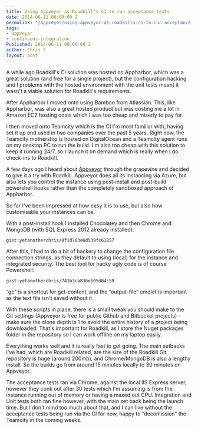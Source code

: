 ```yaml
---
title: Using Appveyor as Roadkill's CI to run acceptance tests
date: 2014-06-11 00:00:00 Z
permalink: "/appveyor/using-appveyor-as-roadkills-ci-to-run-acceptance-tests/"
tags:
- appveyor
- continuous-integration
Published: 2014-06-11 00:00:00 Z
author: Chris S
layout: post
---
```


A while ago Roadkill's CI solution was hosted on Appharbor, which was a great solution (and free for a single project), but the configuration hacking and I problems with the hosted environment with the unit tests meant it wasn't a viable solution for Roadkill's requirements.

After Appharbor I moved onto using Bamboo from Atlassian. This, like Appharbor, was also a great hosted product but was costing me a lot in Amazon EC2 hosting costs which I was too cheap and miserly to pay for.

I then moved onto Teamcity which is the CI I'm most familiar with, having set it up and used in two companies over the past 5 years. Right now, the Teamcity mothership is hosted on DigitalOcean and a Teamcity agent runs on my desktop PC to run the build. I'm also too cheap with this solution to keep it running 24/7, so I launch it on demand which is really when I do check-ins to Roadkill.

A few days ago I heard about [Appveyor][1] through the grapevine and decided to give it a try with Roadkill. Appveyor does all its instancing via Azure, but also lets you control the instance using post-install and post-build powershell hooks rather than the completely sandboxed approach of Appharbor.

So far I've been impressed at how easy it is to use, but also how customisable your instances can be.

With a post-install hook I installed Chocolatey and then Chrome and MongoDB (with SQL Express 2012 already installed):

`gist:yetanotherchris/0f1d763e6d539fc61857`
<!--more-->

  
After this, I had to do a bit of hackery to change the configuration file connection strings, as they default to using (local) for the instance and integrated security. The best tool for hacky ugly code is of course Powershell:

`gist:yetanotherchris/741b3ca836e505d04c59`

&#8220;gc&#8221; is a shortcut for get-content, and the &#8220;output-file&#8221; cmdlet is important as the text file isn't saved without it.

With these scripts in place, there is a small tweak you should make to the Git settings (Appveyor is free for public Github and Bitbucket projects) - make sure the clone depth is 1 to avoid the entire history of a project being downloaded. That's important for Roadkill, as I store the Nuget packages folder in the repository so I can work offline on my laptop easily.

Everything works well and it is really fast to get going. The main setbacks I've had, which are Roadkill related, are the size of the Roadkill Git repository is huge (around 200mb), and Chrome/MongoDB is also a lengthy install. So the builds go from around 15 minutes locally to 30 minutes on Appveyor.

The acceptance tests ran via Chrome, against the local IIS Express server, however they conk out after 30 tests which I'm assuming is from the instance running out of memory or having a maxed out CPU. Integration and Unit tests both ran fine however, with the main set back being the launch time. But I don't mind too much about that, and I can live without the acceptance tests being run via the CI for now, happy to &#8220;decomission&#8221; the Teamcity in the coming weeks.

 [1]: http://www.appveyor.com
